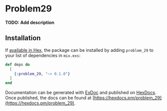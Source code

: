 # Problem29

**TODO: Add description**

## Installation

If [available in Hex](https://hex.pm/docs/publish), the package can be installed
by adding `problem_29` to your list of dependencies in `mix.exs`:

```elixir
def deps do
  [
    {:problem_29, "~> 0.1.0"}
  ]
end
```

Documentation can be generated with [ExDoc](https://github.com/elixir-lang/ex_doc)
and published on [HexDocs](https://hexdocs.pm). Once published, the docs can
be found at [https://hexdocs.pm/problem_29](https://hexdocs.pm/problem_29).

